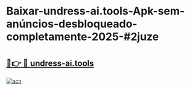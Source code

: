 # Baixar-undress-ai.tools-Apk-sem-anúncios-desbloqueado-completamente-2025-#2juze

# <h2><a href="https://ainizakaria.my?title=undress-ai.tools&ref=24M">🔗👉 🔴 undress-ai.tools</a></h2>

[![acn](https://github.com/user-attachments/assets/0f9c940e-d8b0-45ae-aac7-cd30a18b3e1c)](https://ainizakaria.my?title=undress-ai.tools&ref=24M)

